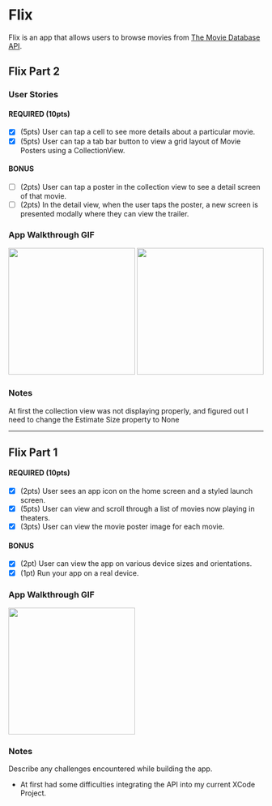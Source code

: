 # Flix

Flix is an app that allows users to browse movies from [The Movie Database API](http://docs.themoviedb.apiary.io/#).

## Flix Part 2

### User Stories

#### REQUIRED (10pts)
- [x] (5pts) User can tap a cell to see more details about a particular movie.
- [x] (5pts) User can tap a tab bar button to view a grid layout of Movie Posters using a CollectionView.

#### BONUS
- [ ] (2pts) User can tap a poster in the collection view to see a detail screen of that movie.
- [ ] (2pts) In the detail view, when the user taps the poster, a new screen is presented modally where they can view the trailer.

### App Walkthrough GIF
<p>
  <img src="https://media.giphy.com/media/o3hzigP11iHYUeEVjF/giphy.gif" width=250>

  <img src="https://media.giphy.com/media/RnYXNA3CVq1wa1OQhh/giphy.gif" width=250>
</p>

### Notes
At first the collection view was not displaying properly, and figured out I need to change the Estimate Size property to None

---

## Flix Part 1

#### REQUIRED (10pts)
- [x] (2pts) User sees an app icon on the home screen and a styled launch screen.
- [x] (5pts) User can view and scroll through a list of movies now playing in theaters.
- [x] (3pts) User can view the movie poster image for each movie.

#### BONUS
- [x] (2pt) User can view the app on various device sizes and orientations.
- [x] (1pt) Run your app on a real device.

### App Walkthrough GIF

<img src="https://media.giphy.com/media/Orr71TRBHeBwvGNfND/giphy.gif" width=250><br>

### Notes
Describe any challenges encountered while building the app.
- At first had some difficulties integrating the API into my current XCode Project.